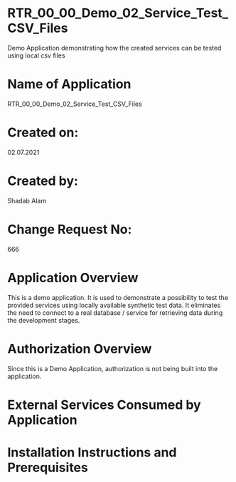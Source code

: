 # RTR_00_00_Demo_02_Service_Test_CSV_Files
Demo Application demonstrating how the created services can be tested using local csv files

# Name of Application
RTR_00_00_Demo_02_Service_Test_CSV_Files

# Created on:
02.07.2021

# Created by:
Shadab Alam

# Change Request No:
666


# Application Overview
This is a demo application. It is used to demonstrate a possibility to test the provided services using locally available synthetic test data. It eliminates the need to connect to a real database / service for retrieving data during the development stages. 


# Authorization Overview
Since this is a Demo Application, authorization is not being built into the application. 


# External Services Consumed by Application

# Installation Instructions and Prerequisites
